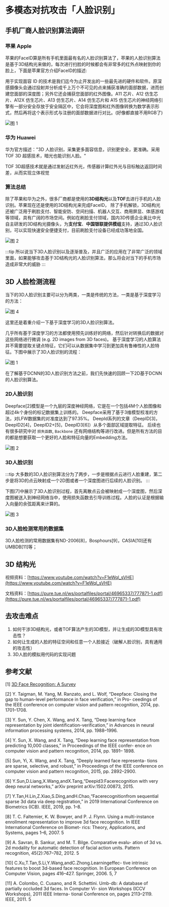 # 多模态对抗攻击「人脸识别」

## 手机厂商人脸识别算法调研

### 苹果 Apple

苹果的FaceID算是所有手机里面最有名的人脸识别算法了，苹果的人脸识别算法是基于3D结构光来做的，每次进行扫脸的时候都会有非常多的红外点映射到你的脸上，下面是苹果官方介绍FaceID的描述:

用于实现面容 ID 的技术是我们迄今为止开发出的一些最先进的硬件和软件。原深感摄像头会通过投射并分析成千上万个不可见的点来捕获准确的面部数据，进而创建您面部的深度图；另外它还会捕获您面部的红外图像。A11 芯片、A12 仿生芯片、A12X 仿生芯片、A13 仿生芯片、A14 仿生芯片和 A15 仿生芯片的神经网络引擎有一部分安全存放于安全隔区中，它会将深度图和红外图像转换为数学表示形式，然后再将这个表示形式与注册的面部数据进行对比。(好像都直接不用RGB了)

![图 1](images/aeba33562704ebe877f794e79288dac38414a71bb10f0ff22ea4a016dc446cf5.png)  


### 华为 Huawei

华为官方描述："3D 人脸识别，采集更多面容信息，识别更安全，更准确。采用 TOF 3D 超感技术，暗光也能识别人脸。"

TOF 3D超感技术就是通过发射近红外光，传感器计算红外光与目标触达返回时间差，从而实现立体视觉

### 算法总结

除了苹果和华为之外，很多厂商都是使用的**3D结构光**以及**TOF**去进行手机的人脸识别。苹果现在还是使用的3D结构光来完成FaceID， 除了手机解锁，3D结构光还被广泛用于刷脸支付、智能安防、空间扫描、机器人交互、商用屏显、体感游戏等领域，具有广阔的市场空间。例如在刷脸支付领域，国内3D传感企业奥比中光自主研发的3D结构光摄像头，为**支付宝**、**中国银联提供模组**支持，通过3D人脸识别，可以实现快速安全便捷支付，目前刷脸支付设备已经成功落地全国。

![图 2](images/a208a58f6f7922df3583f3deef5286ab5dbac331a5b61c3e7082c571f99f6793.png)  

:::tip
所以说当下3D人脸识别以及逐渐普及，并且广泛的应用在了非常广泛的领域里面，如果能够攻击基于3D结构光的人脸识别算法，那么将会对当下的手机市场造成非常大的威胁
:::


## 3D 人脸检测流程

当下的3D人脸识别主要可以分为两类，一类是传统的方法，一类是基于深度学习的方法：

![图 4](images/ed473f43a89dec465d08df3ad014d05de913da2b24c1f46f9fea9ce0ec9076fe.png)  

这里还是着重介绍一下基于深度学习的3D人脸识别算法。

几乎所有基于深度学习的方法都使用预先训练好的网络，然后针对转换后的数据对这些网络进行微调 (e.g. 2D images from 3D faces)。
基于深度学习的人脸算法并不需要提取关键点特征，它们可以从数据集中学习到更加具有鲁棒性的人脸特征。下图中展示了3D人脸识别的流程：

![图 1](images/2fa7c9bb9a49250d3998e45cf62f5b6bb49cc3972d1b22a791814e26323515a3.png)  

在了解基于DCNN的3D人脸识别方法之前，我们先快速的回顾一下2D基于DCNN的人脸识别算法。

### 2D人脸识别

Deepface[2]模型是一个九层的深度神经网络，它是在一个包括4M个人脸图像和超过4k个身份的标记数据集上训练的。
Deepface采用了基于3维模型校准的方法，对LFW数据集的对准度达到了97.35%。
DeepId系列的文章（DeepID[3]，DeepID2[4]，DeepID2+[5]，DeepID3[6]）从多个面部区域提取特征。
后续也有很多研究中对 `损失函数`, `Backbone` 还有网络结构等进行改进。但是所有方法的目的都是想要获取一个更好的人脸和特征向量的Embedding方法。


![图 2](images/ef7cad5f8c6604251712115d69ba1ed8badc8ecd39dcc7445ae3a6c8d65cb91a.png)  




### 3D人脸识别

:::tip
大多数的3D人脸识别算法分为了两步，一步是根据点云进行人脸重建，第二步是将3D的点云映射成一个2D图或者一个深度图进行后续的人脸识别。
:::

下图[7]中展示了3D人脸识别过程，首先离散点云会被映射成一个深度图，然后深度图被送入到神经网络当中，使用损失函数去引导训练过程。人脸的认证是根据输入向量的余弦距离来计算的。

![图 3](images/26e8f1a57cae55553d20fef8564666641d25739caf8ce8303d79837ad2cf0cc1.png)  

### 3D人脸检测常用的数据集

3D人脸检测的常用数据集有ND-2006[8]，Bosphours[9]，CASIA[10]还有UMBDB[11]等；

## 3D 结构光

视频资料：[https://www.youtube.com/watch?v=F1eWql_sVHE](https://www.youtube.com/watch?v=F1eWql_sVHE)

文档资料：[https://pure.tue.nl/ws/portalfiles/portal/46965337/777871-1.pdf](https://pure.tue.nl/ws/portalfiles/portal/46965337/777871-1.pdf)

## 去攻击难点

1. 如何干涉3D结构光，或者TOF算法产生的3D模型，并让生成的3D模型具有攻击性？
2. 如何让生成的人脸的特征空间和任意一个人脸接近（破解人脸识别，具有通用的攻击性）
3. 3D人脸的模拟用代码的实现问题

## 参考文献

[1] [3D Face Recognition: A Survey](https://arxiv.org/pdf/2108.11082.pdf)

[2] Y. Taigman, M. Yang, M. Ranzato, and L. Wolf, “Deepface: Closing the gap to human-level performance in face verification,” in Pro- ceedings of the IEEE conference on computer vision and pattern recognition, 2014, pp. 1701–1708.

[3] Y. Sun, Y. Chen, X. Wang, and X. Tang, “Deep learning face representation by joint identification-verification,” in Advances in neural information processing systems, 2014, pp. 1988–1996.

[4] Y. Sun, X. Wang, and X. Tang, “Deep learning face representation from predicting 10,000 classes,” in Proceedings of the IEEE confer- ence on computer vision and pattern recognition, 2014, pp. 1891– 1898.

[5] Sun, Yi, X. Wang, and X. Tang, “Deeply learned face representa- tions are sparse, selective, and robust,” in Proceedings of the IEEE conference on computer vision and pattern recognition, 2015, pp. 2892–2900. 

[6] Y.Sun,D.Liang,X.Wang,andX.Tang,“Deepid3:Facerecognition with very deep neural networks,” arXiv preprint arXiv:1502.00873, 2015.

[7] Y.Tan,H.Lin,Z.Xiao,S.Ding,andH.Chao,“Facerecognitionfrom sequential sparse 3d data via deep registration,” in 2019 International Conference on Biometrics (ICB). IEEE, 2019, pp. 1–8.

[8] T. C. Faltemier, K. W. Bowyer, and P. J. Flynn. Using a multi-instance enrollment representation to improve 3d face recognition. In IEEE International Conference on Biomet- rics: Theory, Applications, and Systems, pages 1–6, 2007. 5

[9] A. Savran, B. Sankur, and M. T. Bilge. Comparative evalu- ation of 3d vs. 2d modality for automatic detection of facial action units. Pattern recognition, 45(2):767–782, 2012. 5

[10] C.Xu,T.Tan,S.Li,Y.Wang,andC.Zhong.Learningeffec- tive intrinsic features to boost 3d-based face recognition. In European Conference on Computer Vision, pages 416–427. Springer, 2006. 5, 7

[11] A. Colombo, C. Cusano, and R. Schettini. Umb-db: A database of partially occluded 3d faces. In Computer Vi- sion Workshops (ICCV Workshops), 2011 IEEE Interna- tional Conference on, pages 2113–2119. IEEE, 2011. 5